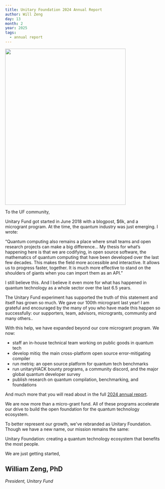 ```yaml
---
title: Unitary Foundation 2024 Annual Report
author: Will Zeng
day: 13
month: 2
year: 2025
tags: 
  - annual report
---
```


<a href="https://unitary.foundation/assets/Unitary_Foundation_2024_Annual_Report.pdf" target="_blank">
      <img src="images/2024_Annual_Report_Unitary_Foundation.png" width="391" height="506">
    </a>


To the UF community,

Unitary Fund got started in June 2018 with a blogpost, $6k, and a microgrant program. At the time, the quantum industry was just emerging. I wrote:

“Quantum computing also remains a place where small teams and open research projects can make a big difference… My thesis for what’s happening here is that we are codifying, in open source software, the mathematics of quantum computing that have been developed over the last few decades. This makes the field more accessible and interactive. It allows us to progress faster, together. It is much more effective to stand on the shoulders of giants when you can import them as an API.”

I still believe this. And I believe it even more for what has happened in quantum technology as a whole sector over the last 6.5 years.

The Unitary Fund experiment has supported the truth of this statement and itself has grown so much. We gave our 100th microgrant last year! I am grateful and encouraged by the many of you who have made this happen so successfully: our supporters, team, advisors, microgrants, community and many others..

With this help, we have expanded beyond our core microgrant program. We now:
- staff an in-house technical team working on public goods in quantum tech
- develop mitiq: the main cross-platform open source error-mitigating compiler
- run metriq: an open source platform for quantum tech benchmarks
- run unitaryHACK bounty programs, a community discord, and the major global quantum developer survey
- publish research on quantum compilation, benchmarking, and foundations

And much more that you will read about in the full [2024 annual report](https://unitary.foundation/assets/Unitary_Foundation_2024_Annual_Report.pdf). 

We are now more than a micro-grant fund. All of these programs accelerate our drive to build the open foundation for the quantum technology ecosystem.

To better represent our growth, we've rebranded as Unitary Foundation. Though we have a new name, our mission remains the same:

Unitary Foundation: creating a quantum technology ecosystem that benefits the most people.


We are just getting started,

## **William Zeng, PhD**

*President, Unitary Fund*
